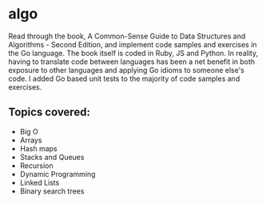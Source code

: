 # algo
Read through the book, A Common-Sense Guide to Data Structures and Algorithms - Second Edition, and implement code samples and exercises in the Go language.  The book itself is coded in Ruby, JS and Python.  In reality, having to translate code between languages has been a net benefit in both exposure to other languages and applying Go idioms to someone else's code.  I added Go based unit tests to the majority of code samples and exercises.


## Topics covered:
* Big O
* Arrays
* Hash maps
* Stacks and Queues
* Recursion
* Dynamic Programming
* Linked Lists
* Binary search trees
